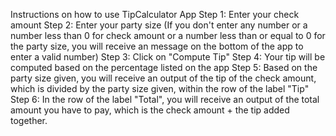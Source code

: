 Instructions on how to use TipCalculator App
Step 1: Enter your check amount
Step 2: Enter your party size (If you don't enter any number or a number less than 0 for check amount or a number less than or equal to 0 for the party size, you will receive an message on the bottom of the app to enter a valid number)
Step 3: Click on "Compute Tip"
Step 4: Your tip will be computed based on the percentage listed on the app
Step 5: Based on the party size given, you will receive an output of the tip of the check amount, which is divided by the party size given, within the row of the label "Tip"
Step 6: In the row of the label "Total", you will receive an output of the total amount you have to pay, which is the check amount + the tip added together.